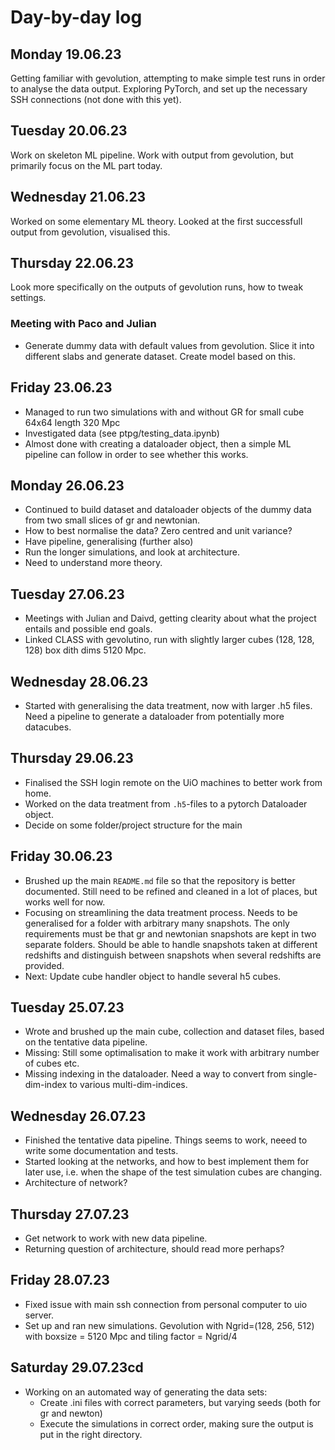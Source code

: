 # Day-by-day log

## Monday 19.06.23
Getting familiar with gevolution, attempting to make simple test runs in order to analyse the data output. Exploring PyTorch, and set up the necessary SSH connections (not done with this yet). 

## Tuesday 20.06.23
Work on skeleton ML pipeline. Work with output from gevolution, but primarily focus on the ML part today.  

## Wednesday 21.06.23
Worked on some elementary ML theory. Looked at the first successfull output from gevolution, visualised this. 

## Thursday 22.06.23
Look more specifically on the outputs of gevolution runs, how to tweak settings.
### Meeting with Paco and Julian
* Generate dummy data with default values from gevolution. Slice it into different slabs and generate dataset. Create model based on this.

## Friday 23.06.23
* Managed to run two simulations with and without GR for small cube 64x64 length 320 Mpc
* Investigated data (see ptpg/testing_data.ipynb)
* Almost done with creating a dataloader object, then a simple ML pipeline can follow in order to see whether this works. 


## Monday 26.06.23
* Continued to build dataset and dataloader objects of the dummy data from two small slices of gr and newtonian. 
* How to best normalise the data? Zero centred and unit variance?
* Have pipeline, generalising (further also)
* Run the longer simulations, and look at architecture.
* Need to understand more theory.

## Tuesday 27.06.23 
* Meetings with Julian and Daivd, getting clearity about what the project entails and possible end goals.
* Linked CLASS with gevolutino, run with slightly larger cubes (128, 128, 128) box dith dims 5120 Mpc. 

## Wednesday 28.06.23
* Started with generalising the data treatment, now with larger .h5 files. Need a pipeline to generate a dataloader from potentially more datacubes. 

## Thursday 29.06.23
* Finalised the SSH login remote on the UiO machines to better work from home. 
* Worked on the data treatment from `.h5`-files to a pytorch Dataloader object.
* Decide on some folder/project structure for the main

## Friday 30.06.23
* Brushed up the main `README.md` file so that the repository is better documented. Still need to be refined and cleaned in a lot of places, but works well for now. 
* Focusing on streamlining the data treatment process. Needs to be generalised for a folder with arbitrary many snapshots. The only requirements must be that gr and newtonian snapshots are kept in two separate folders. Should be able to handle snapshots taken at different redshifts and distinguish between snapshots when several redshifts are provided. 
* Next: Update cube handler object to handle several h5 cubes.


## Tuesday 25.07.23
* Wrote and brushed up the main cube, collection and dataset files, based on the tentative data pipeline.
* Missing: Still some optimalisation to make it work with arbitrary number of cubes etc.
* Missing indexing in the dataloader. Need a way to convert from single-dim-index to various multi-dim-indices.

## Wednesday 26.07.23
* Finished the tentative data pipeline. Things seems to work, neeed to write some documentation and tests.
* Started looking at the networks, and how to best implement them for later use, i.e. when the shape of the test simulation cubes are changing. 
* Architecture of network?

## Thursday 27.07.23
* Get network to work with new data pipeline.
* Returning question of architecture, should read more perhaps?

## Friday 28.07.23
* Fixed issue with main ssh connection from personal computer to uio server. 
* Set up and ran new simulations. Gevolution with Ngrid=(128, 256, 512) with boxsize = 5120 Mpc and tiling factor = Ngrid/4

## Saturday 29.07.23cd
* Working on an automated way of generating the data sets:
    * Create .ini files with correct parameters, but varying seeds (both for gr and newton)
    * Execute the simulations in correct order, making sure the output is put in the right directory. 

